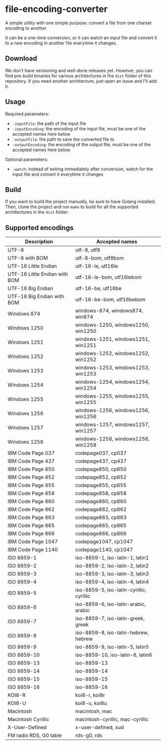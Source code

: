 # file-encoding-converter

A simple utility with one simple purpose: convert a file from one charset encoding to another.

It can be a one-time conversion, or it can watch an input file and convert it to a new encoding in another file everytime it changes.

## Download
We don't have versioning and well-done releases yet. However, you can find pre-build binaries for various architectures in the `dist` folder of this repository. If you need another architecture, just open an issue and I'll add it.

## Usage
Required parameters:
- `-inputFile`: the path of the input file
- `-inputEncoding`: the encoding of the input file, must be one of the accepted names here below
- `-outputFile`: the path to save the converted file to
- `-outputEncoding`: the encoding of the output file, must be one of the accepted names here below

Optional parameters:
- `-watch`: instead of exiting immediately after conversion, watch for the input file and convert it everytime it changes

## Build
If you want to build the project manually, be sure to have Golang installed.
Then, clone the project and run `make` to build for all the supported architectures in the `dist` folder.

## Supported encodings
|                   Description |                           Accepted names |
| ----------------------------- | ---------------------------------------- |
| UTF-8 |                              utf-8, utf8 |
| UTF-8 with BOM |                       utf-8-bom, utf8bom |
| UTF-16 Little Endian |                       utf-16-le, utf16le |
| UTF-16 Little Endian with BOM |                utf-16-le-bom, utf16lebom |
| UTF-16 Big Endian |                       utf-16-be, utf16be |
| UTF-16 Big Endian with BOM |                utf-16-be-bom, utf16bebom |
| Windows 874 |          windows-874, windows874, win874 |
| Windows 1250 |       windows-1250, windows1250, win1250 |
| Windows 1251 |       windows-1251, windows1251, win1251 |
| Windows 1252 |       windows-1252, windows1252, win1252 |
| Windows 1253 |       windows-1253, windows1253, win1253 |
| Windows 1254 |       windows-1254, windows1254, win1254 |
| Windows 1255 |       windows-1255, windows1255, win1255 |
| Windows 1256 |       windows-1256, windows1256, win1256 |
| Windows 1257 |       windows-1257, windows1257, win1257 |
| Windows 1258 |       windows-1258, windows1258, win1258 |
| IBM Code Page 037 |                       codepage037, cp037 |
| IBM Code Page 437 |                       codepage437, cp437 |
| IBM Code Page 850 |                       codepage850, cp850 |
| IBM Code Page 852 |                       codepage852, cp852 |
| IBM Code Page 855 |                       codepage855, cp855 |
| IBM Code Page 858 |                       codepage858, cp858 |
| IBM Code Page 860 |                       codepage860, cp860 |
| IBM Code Page 862 |                       codepage862, cp862 |
| IBM Code Page 863 |                       codepage863, cp863 |
| IBM Code Page 865 |                       codepage865, cp865 |
| IBM Code Page 866 |                       codepage866, cp866 |
| IBM Code Page 1047 |                     codepage1047, cp1047 |
| IBM Code Page 1140 |                     codepage1140, cp1047 |
| ISO 8859-1 |          iso-8859-1, iso-latin-1, latin1 |
| ISO 8859-2 |          iso-8859-2, iso-latin-2, latin2 |
| ISO 8859-3 |          iso-8859-3, iso-latin-3, latin3 |
| ISO 8859-4 |          iso-8859-4, iso-latin-4, latin4 |
| ISO 8859-5 | iso-8859-5, iso-latin-cyrillic, cyrillic |
| ISO 8859-6 |     iso-8859-6, iso-latin-arabic, arabic |
| ISO 8859-7 |       iso-8859-7, iso-latin-greek, greek |
| ISO 8859-8 |     iso-8859-8, iso-latin-hebrew, hebrew |
| ISO 8859-9 |          iso-8859-9, iso-latin-5, latin5 |
| ISO 8859-10 |         iso-8859-10, iso-latin-6, latin6 |
| ISO 8859-13 |                              iso-8859-13 |
| ISO 8859-14 |                              iso-8859-14 |
| ISO 8859-15 |                              iso-8859-15 |
| ISO 8859-16 |                              iso-8859-16 |
| KOI8-R |                            koi8-r, koi8r |
| KOI8-U |                            koi8-u, koi8u |
| Macintosh |                           macintosh, mac |
| Macintosh Cyrillic |         macintosh-cyrillic, mac-cyrillic |
| X-User-Defined |                      x-user-defined, xud |
| FM radio RDS, G0 table |                              rds-g0, rds |
